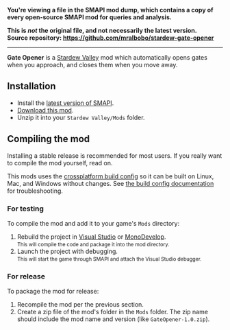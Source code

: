 **You're viewing a file in the SMAPI mod dump, which contains a copy of every open-source SMAPI mod
for queries and analysis.**

**This is _not_ the original file, and not necessarily the latest version.**  
**Source repository: https://github.com/mralbobo/stardew-gate-opener**

----

**Gate Opener** is a [Stardew Valley](http://stardewvalley.net/) mod which automatically opens
gates when you approach, and closes them when you move away.

## Installation
* Install the [latest version of SMAPI](https://github.com/Pathoschild/SMAPI/releases).
* [Download this mod](https://github.com/mralbobo/stardew-gate-opener/releases).
* Unzip it into your `Stardew Valley/Mods` folder.

## Compiling the mod
Installing a stable release is recommended for most users. If you really want to compile the mod
yourself, read on.

This mods uses the [crossplatform build config](https://github.com/Pathoschild/Stardew.ModBuildConfig#readme)
so it can be built on Linux, Mac, and Windows without changes. See [the build config documentation](https://github.com/Pathoschild/Stardew.ModBuildConfig#readme)
for troubleshooting.

### For testing
To compile the mod and add it to your game's `Mods` directory:

1. Rebuild the project in [Visual Studio](https://www.visualstudio.com/vs/community/) or [MonoDevelop](http://www.monodevelop.com/).  
   <small>This will compile the code and package it into the mod directory.</small>
2. Launch the project with debugging.  
   <small>This will start the game through SMAPI and attach the Visual Studio debugger.</small>

### For release
To package the mod for release:

1. Recompile the mod per the previous section.
2. Create a zip file of the mod's folder in the `Mods` folder. The zip name should include the
   mod name and version (like `GateOpener-1.0.zip`).
